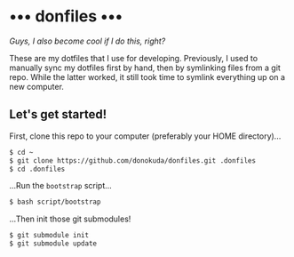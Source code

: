 ••• donfiles •••
================

*Guys, I also become cool if I do this, right?*

These are my dotfiles that I use for developing. Previously, I used to manually
sync my dotfiles first by hand, then by symlinking files from a git repo. While
the latter worked, it still took time to symlink everything up on a new computer.

Let's get started!
------------------

First, clone this repo to your computer (preferably your HOME directory)...

```bash
$ cd ~
$ git clone https://github.com/donokuda/donfiles.git .donfiles
$ cd .donfiles
```

...Run the `bootstrap` script...

```bash
$ bash script/bootstrap
```

...Then init those git submodules!

```bash
$ git submodule init
$ git submodule update
```

